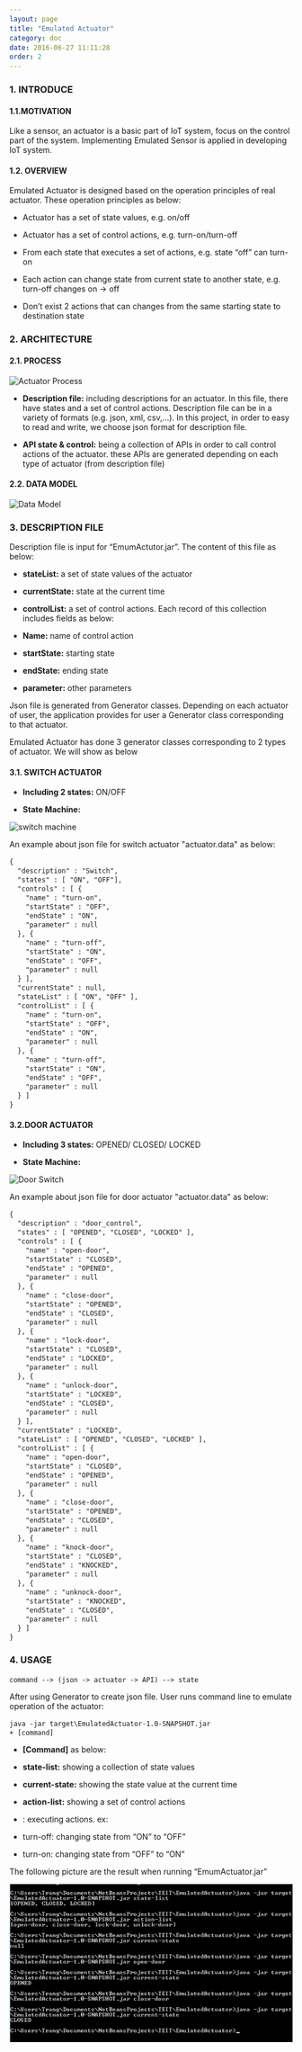 ```yaml
---
layout: page
title: "Emulated Actuator"
category: doc
date: 2016-06-27 11:11:28
order: 2
---
```

### 1. INTRODUCE

#### 1.1.MOTIVATION

Like a sensor, an actuator is a basic part of  IoT system, focus on the control part of the system. Implementing Emulated Sensor is applied in developing IoT system. 

#### 1.2. OVERVIEW

Emulated Actuator is designed based on the operation principles of real actuator. These operation principles as below:

* Actuator has a set of state values, e.g. on/off 

* Actuator has a set of control actions, e.g. turn-on/turn-off

* From each state that executes a set of actions, e.g. state “off” can turn-on 

* Each action can change state from current state to another state, e.g.  turn-off changes on -> off 

* Don’t exist 2 actions that can changes from the same starting state to destination state

### 2. ARCHITECTURE

#### 2.1. PROCESS

![Actuator Process](../images/ActuatorProcess.png "The process of actuator")

* **Description file:** including descriptions for an actuator. In this file, there have states and a set of control actions. Description file can be in a variety of formats (e.g. json, xml, csv,...). In this project, in order to easy to read and write, we choose json format for description file. 

* **API state & control:** being a collection of APIs in order to call control actions of the actuator. these APIs are generated depending on each type of actuator (from description file)

#### 2.2. DATA MODEL

![Data Model](../images/ActuatorDataModel.png "The data model of actuator")

### 3. DESCRIPTION FILE

Description file is input for “EmumActutor.jar”. The content of this file as below: 

* **stateList:** a set of state values of the actuator

* **currentState:** state at the current time 

* **controlList:** a set of control actions. Each record of this collection includes fields as below: 

 * **Name:** name of control action 

 * **startState:** starting state 

 * **endState:** ending state 

 * **parameter:** other parameters

Json file is generated from Generator classes. Depending on each actuator of user, the application provides for user a Generator class corresponding to that actuator.

Emulated Actuator has done 3 generator classes corresponding to 2 types of actuator. We will show as below

#### 3.1. SWITCH ACTUATOR 

* **Including 2 states:**   ON/OFF

* **State Machine:** 

![switch machine](../images/SwitchMachine.png "The switch state machine")

An example about  json file for switch actuator  "actuator.data" as below:



    {
      "description" : "Switch",
      "states" : [ "ON", "OFF"],
      "controls" : [ {
        "name" : "turn-on",
        "startState" : "OFF",
        "endState" : "ON",
        "parameter" : null
      }, {
        "name" : "turn-off",
        "startState" : "ON",
        "endState" : "OFF",
        "parameter" : null
      } ],
      "currentState" : null,
      "stateList" : [ "ON", "OFF" ],
      "controlList" : [ {
        "name" : "turn-on",
        "startState" : "OFF",
        "endState" : "ON",
        "parameter" : null
      }, {
        "name" : "turn-off",
        "startState" : "ON",
        "endState" : "OFF",
        "parameter" : null
      } ]
    }

#### 3.2.DOOR ACTUATOR 

* **Including 3 states:**  OPENED/ CLOSED/ LOCKED

* **State Machine:**
		
![Door Switch](../images/DoorSwitch.png "The door state machine")
		

An example about  json file for door actuator  "actuator.data" as below:

    {
      "description" : "door_control",
      "states" : [ "OPENED", "CLOSED", "LOCKED" ],
      "controls" : [ {
        "name" : "open-door",
        "startState" : "CLOSED",
        "endState" : "OPENED",
        "parameter" : null
      }, {
        "name" : "close-door",
        "startState" : "OPENED",
        "endState" : "CLOSED",
        "parameter" : null
      }, {
        "name" : "lock-door",
        "startState" : "CLOSED",
        "endState" : "LOCKED",
        "parameter" : null
      }, {
        "name" : "unlock-door",
        "startState" : "LOCKED",
        "endState" : "CLOSED",
        "parameter" : null
      } ],
      "currentState" : "LOCKED",
      "stateList" : [ "OPENED", "CLOSED", "LOCKED" ],
      "controlList" : [ {
        "name" : "open-door",
        "startState" : "CLOSED",
        "endState" : "OPENED",
        "parameter" : null
      }, {
        "name" : "close-door",
        "startState" : "OPENED",
        "endState" : "CLOSED",
        "parameter" : null
      }, {
        "name" : "knock-door",
        "startState" : "CLOSED",
        "endState" : "KNOCKED",
        "parameter" : null
      }, {
        "name" : "unknock-door",
        "startState" : "KNOCKED",
        "endState" : "CLOSED",
        "parameter" : null
      } ]
    }

### 4. USAGE

    command --> (json -> actuator -> API) --> state 
    
After using Generator to create json file. User runs command line to emulate operation of the actuator: 

    java -jar target\EmulatedActuator-1.0-SNAPSHOT.jar                                                      + [command]

* **[Command]** as below:

 * **state-list:** showing a collection of state values

 * **current-state:** showing the state value at the current time 

 * **action-list:** showing a set of control actions 

 * <action-name>: executing actions. ex: 

  * turn-off: changing state from “ON” to “OFF”

  * turn-on: changing state from “OFF” to “ON”

The following picture are the result when running “EmumActuator.jar”

![Door Switch](../images/DoorSwitchExperiment.png "The actuator expriment")




